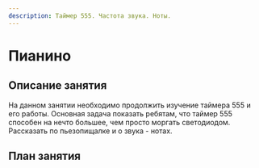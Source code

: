 ```yaml
---
description: Таймер 555. Частота звука. Ноты.
---
```


# Пианино

## Описание занятия

На данном занятии необходимо продолжить изучение таймера 555 и его работы. Основная задача показать ребятам, что таймер 555 способен на нечто большее, чем просто моргать светодиодом. Рассказать по пьезопищалке и о звука - нотах.

## План занятия

